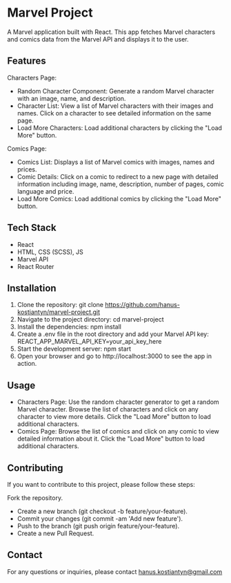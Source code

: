 # Marvel Project

A Marvel application built with React. This app fetches Marvel characters and comics data from the Marvel API and displays it to the user.

## Features

Characters Page:

- Random Character Component: Generate a random Marvel character with an image, name, and description.
- Character List: View a list of Marvel characters with their images and names. Click on a character to see detailed information on the same page.
- Load More Characters: Load additional characters by clicking the "Load More" button.

Comics Page:

- Comics List: Displays a list of Marvel comics with images, names and prices.
- Comic Details: Click on a comic to redirect to a new page with detailed information including image, name, description, number of pages, comic language and price.
- Load More Comics: Load additional comics by clicking the "Load More" button.

## Tech Stack

- React
- HTML, CSS (SCSS), JS
- Marvel API
- React Router

## Installation

1. Clone the repository:
   git clone https://github.com/hanus-kostiantyn/marvel-project.git
2. Navigate to the project directory:
   cd marvel-project
3. Install the dependencies:
   npm install
4. Create a .env file in the root directory and add your Marvel API key:
   REACT_APP_MARVEL_API_KEY=your_api_key_here
5. Start the development server:
   npm start
6. Open your browser and go to http://localhost:3000 to see the app in action. 	
	
## Usage
- Characters Page: Use the random character generator to get a random Marvel character. Browse the list of characters and click on any character to view more details. Click the "Load More" button to load additional characters.
- Comics Page: Browse the list of comics and click on any comic to view detailed information about it. Click the "Load More" button to load additional characters.

## Contributing
If you want to contribute to this project, please follow these steps:

Fork the repository.
- Create a new branch (git checkout -b feature/your-feature).
- Commit your changes (git commit -am 'Add new feature').
- Push to the branch (git push origin feature/your-feature).
- Create a new Pull Request.

## Contact
For any questions or inquiries, please contact hanus.kostiantyn@gmail.com
